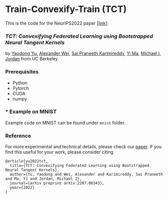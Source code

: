 # Train-Convexify-Train (TCT) 

This is the code for the NeurIPS2022 paper [[link](https://arxiv.org/abs/2207.06343)]:

### *TCT: Convexifying Federated Learning using Bootstrapped Neural Tangent Kernels*

by [Yaodong Yu](https://yaodongyu.github.io), [Alexander Wei](https://www.alexwei.org), [Sai Praneeth Karimireddy](https://spkreddy.org), [Yi Ma](http://people.eecs.berkeley.edu/~yima/), [Michael I. Jordan](https://people.eecs.berkeley.edu/~jordan/) from UC Berkeley.

### Prerequisites
* Python
* Pytorch
* CUDA
* numpy

### * Example on MNIST

Example code on MNIST can be found under ```mnist``` folder.

### Reference
For more experimental and technical details, please check our [paper](https://arxiv.org/abs/2207.06343). If you find this useful for your work, please consider citing
```
@article{yu2022tct,
  title={TCT: Convexifying Federated Learning using Bootstrapped Neural Tangent Kernels},
  author={Yu, Yaodong and Wei, Alexander and Karimireddy, Sai Praneeth and Ma, Yi and Jordan, Michael I},
  journal={arXiv preprint arXiv:2207.06343},
  year={2022}
}
```
